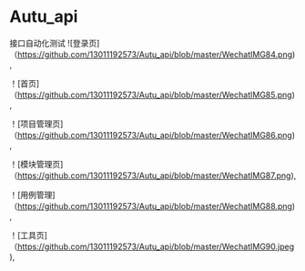# Autu_api
接口自动化测试
![登录页]（https://github.com/13011192573/Autu_api/blob/master/WechatIMG84.png),

！[首页]（https://github.com/13011192573/Autu_api/blob/master/WechatIMG85.png),

！[项目管理页]（https://github.com/13011192573/Autu_api/blob/master/WechatIMG86.png),

！[模块管理页]（https://github.com/13011192573/Autu_api/blob/master/WechatIMG87.png),

！[用例管理]（https://github.com/13011192573/Autu_api/blob/master/WechatIMG88.png),

！[工具页]（https://github.com/13011192573/Autu_api/blob/master/WechatIMG90.jpeg),
